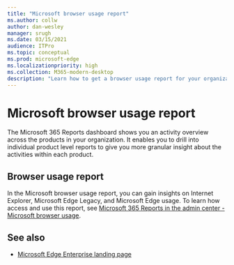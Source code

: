 ```yaml
---
title: "Microsoft browser usage report"
ms.author: collw
author: dan-wesley
manager: srugh
ms.date: 03/15/2021
audience: ITPro
ms.topic: conceptual
ms.prod: microsoft-edge
ms.localizationpriority: high
ms.collection: M365-modern-desktop
description: "Learn how to get a browser usage report for your organization."
---
```


# Microsoft browser usage report

The Microsoft 365 Reports dashboard shows you an activity overview across the products in your organization. It enables you to drill into individual product level reports to give you more granular insight about the activities within each product.

## Browser usage report

In the Microsoft browser usage report, you can gain insights on Internet Explorer, Microsoft Edge Legacy, and Microsoft Edge usage. To learn how access and use this report, see [Microsoft 365 Reports in the admin center - Microsoft browser usage](https://docs.microsoft.com/microsoft-365/admin/activity-reports/browser-usage-report?view=o365-worldwide).

## See also

- [Microsoft Edge Enterprise landing page](https://aka.ms/EdgeEnterprise)
